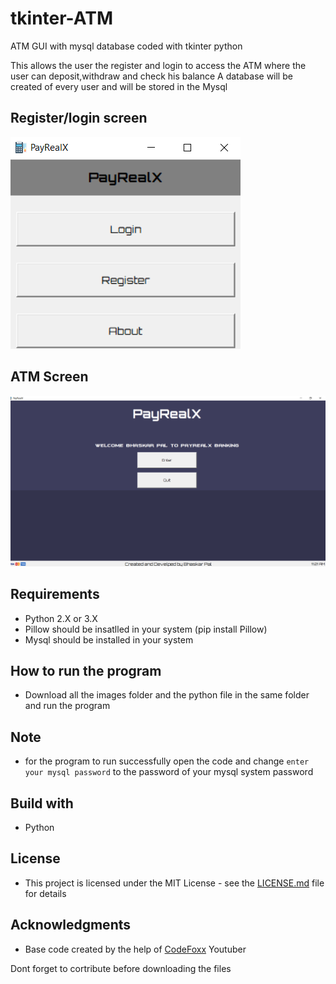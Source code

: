 # tkinter-ATM
ATM GUI with mysql database coded with tkinter python

This allows the user the register and login to access the ATM where the user can deposit,withdraw and check his balance
A database will be created of every user and will be stored in the Mysql

## Register/login screen
![Register/login screen](register_login_screen.png)

## ATM Screen
![ATM Screen](ATM_screen.png)

## Requirements

* Python 2.X or 3.X
* Pillow should be insatlled in your system (pip install Pillow)
* Mysql should be installed in your system

## How to run the program

* Download all the images folder and the python file in the same folder and run the program



## Note

* for the program to run successfully open the code and change `enter your mysql password` to the password of your mysql system password

## Build with
* Python

## License
* This project is licensed under the MIT License - see the [LICENSE.md](LICENSE) file for details

## Acknowledgments
* Base code created by the help of [CodeFoxx](https://www.youtube.com/channel/UCvi0rWTSkJkrunfhXH0tYuA) Youtuber

Dont forget to cortribute before downloading the files
